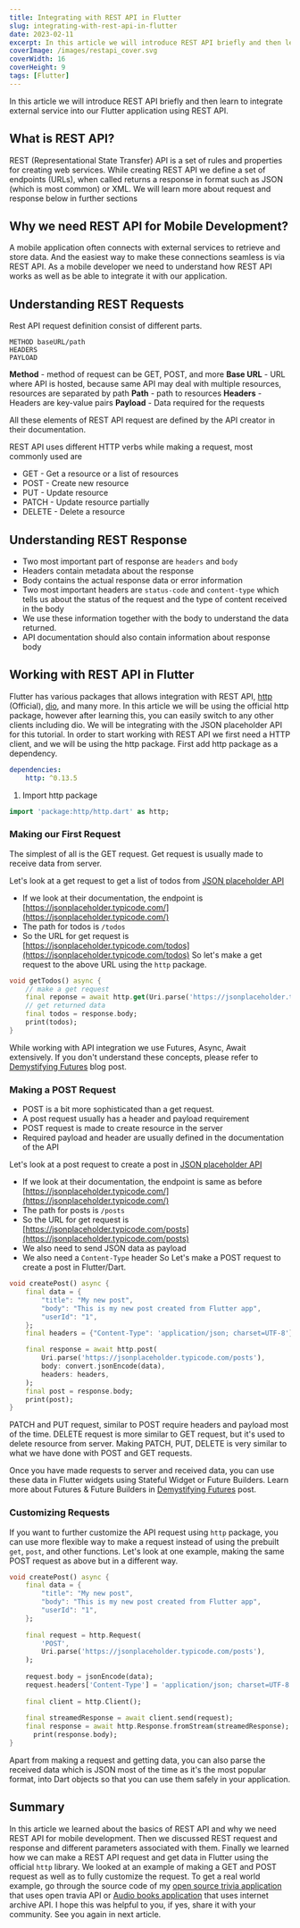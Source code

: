 ```yaml
---
title: Integrating with REST API in Flutter
slug: integrating-with-rest-api-in-flutter
date: 2023-02-11
excerpt: In this article we will introduce REST API briefly and then learn to integrate external service into our Flutter application using REST API. We will be using the official http package however after learning the fundamentals you will be able to use any other library to make a http request in Flutter.
coverImage: /images/restapi_cover.svg
coverWidth: 16
coverHeight: 9
tags: [Flutter]
---
```


In this article we will introduce REST API briefly and then learn to integrate external service into our Flutter application using REST API.

## What is REST API?

REST (Representational State Transfer) API is a set of rules and properties for creating web services. While creating REST API we define a set of endpoints (URLs), when called returns a response in format such as JSON (which is most common) or XML. We will learn more about request and response below in further sections

## Why we need REST API for Mobile Development?

A mobile application often connects with external services to retrieve and store data. And the easiest way to make these connections seamless is via REST API. As a mobile developer we need to understand how REST API works as well as be able to integrate it with our application.

## Understanding REST Requests

Rest API request definition consist of different parts.

```
METHOD baseURL/path
HEADERS
PAYLOAD
```

**Method** - method of request can be GET, POST, and more
**Base URL** - URL where API is hosted, because same API may deal with multiple resources, resources are separated by path
**Path** - path to resources
**Headers** - Headers are key-value pairs
**Payload** - Data required for the requests

All these elements of REST API request are defined by the API creator in their documentation.

REST API uses different HTTP verbs while making a request, most commonly used are
* GET - Get a resource or a list of resources
* POST - Create new resource
* PUT - Update resource
* PATCH - Update resource partially
* DELETE - Delete a resource

## Understanding REST Response

* Two most important part of response are `headers` and `body`
* Headers contain metadata about the response
* Body contains the actual response data or error information
* Two most important headers are `status-code` and `content-type` which tells us about the status of the request and the type of content received in the body
* We use these information together with the body to understand the data returned.
* API documentation should also contain information about response body

## Working with REST API in Flutter

Flutter has various packages that allows integration with REST API, [http](https://pub.dev/packages/http) (Official), [dio](https://pub.dev/packages/dio), and many more. In this article we will be using the official http package, however after learning this, you can easily switch to any other clients including dio. We will be integrating with the JSON placeholder API for this tutorial. In order to start working with REST API we first need a HTTP client, and we will be using the http package. First add http package as a dependency.

```yaml
dependencies:
	http: ^0.13.5
```

1. Import http package
```dart
import 'package:http/http.dart' as http;	
```

### Making our First Request

The simplest of all is the GET request. Get request is usually made to receive data from server.

Let's look at a get request to get a list of todos from [JSON placeholder API](https://jsonplaceholder.typicode.com/guide/)
* If we look at their documentation, the endpoint is [https://jsonplaceholder.typicode.com/](https://jsonplaceholder.typicode.com/)
* The path for todos is `/todos`
* So the URL for get request is [https://jsonplaceholder.typicode.com/todos](https://jsonplaceholder.typicode.com/todos) 
So let's make a get request to the above URL using the `http` package.

```dart
void getTodos() async {
	// make a get request
	final reponse = await http.get(Uri.parse('https://jsonplaceholder.typicode.com/todos'));
	// get returned data
	final todos = response.body;
	print(todos);
}
```

While working with API integration we use Futures, Async, Await extensively. If you don't understand these concepts, please refer to [Demystifying Futures](https://dlohani.com.np/blog/demystifying-futures) blog post.

### Making a POST Request

* POST is a bit more sophisticated than a get request.
* A post request usually has a header and payload requirement
* POST request is made to create resource in the server
* Required payload and header are usually defined in the documentation of the API

Let's look at a post request to create a post in [JSON placeholder API](https://jsonplaceholder.typicode.com/guide/)
* If we look at their documentation, the endpoint is same as before [https://jsonplaceholder.typicode.com/](https://jsonplaceholder.typicode.com/)
* The path for posts is `/posts`
* So the URL for get request is [https://jsonplaceholder.typicode.com/posts](https://jsonplaceholder.typicode.com/posts)
* We also need to send JSON data as payload
* We also need a `Content-Type` header
So Let's make a POST request to create a post in Flutter/Dart.
```dart
void createPost() async {
	final data = {
		"title": "My new post",
		"body": "This is my new post created from Flutter app",
		"userId": "1",
	};
	final headers = {"Content-Type": 'application/json; charset=UTF-8'};

	final response = await http.post(
		Uri.parse('https://jsonplaceholder.typicode.com/posts'),
		body: convert.jsonEncode(data),
		headers: headers,
	);
	final post = response.body;
	print(post);
}
```

PATCH and PUT request, similar to POST require headers and payload most of the time. DELETE request is more similar to GET request, but it's used to delete resource from server. Making PATCH, PUT, DELETE is very similar to what we have done with POST and GET requests.

Once you have made requests to server and received data, you can use these data in Flutter widgets using Stateful Widget or Future Builders. Learn more about Futures & Future Builders in [Demystifying Futures](https://dlohani.com.np/blog/demystifying-futures) post.

### Customizing Requests

If you want to further customize the API request using `http` package, you can use more flexible way to make a request instead of using the prebuilt `get`, `post`, and other functions. Let's look at one example, making the same POST request as above but in a different way.

```dart
void createPost() async {
	final data = {
	    "title": "My new post",
	    "body": "This is my new post created from Flutter app",
	    "userId": "1",
	};
	
	final request = http.Request(
	    'POST',
	    Uri.parse('https://jsonplaceholder.typicode.com/posts'),
	);
	
	request.body = jsonEncode(data);
	request.headers['Content-Type'] = 'application/json; charset=UTF-8';
	
	final client = http.Client();
	
	final streamedResponse = await client.send(request);
	final response = await http.Response.fromStream(streamedResponse);
	  print(response.body);
}
```

Apart from making a request and getting data, you can also parse the received data which is JSON most of the time as it's the most popular format, into Dart objects so that you can use them safely in your application.

## Summary

In this article we learned about the basics of REST API and why we need REST API for mobile development. Then we discussed REST request and response and different parameters associated with them. Finally we learned how we can make a REST API request and get data in Flutter using the official `http` library. We looked at an example of making a GET and POST request as well as to fully customize the request. To get a real world example, go through the source code of my [open source trivia application](https://github.com/lohanidamodar/flutter_opentrivia) that uses open travia API or [Audio books application](https://github.com/lohanidamodar/flutter_audiobooks_app/blob/master/lib/resources/archive_api_provider.dart) that uses internet archive API. I hope this was helpful to you, if yes, share it with your community. See you again in next article.